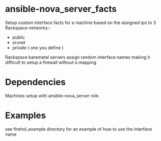 # ansible-nova\_server\_facts

Setup custom interface facts for a machine based on the assigned ips to 3 Rackspace networks:-

- public
- srvnet
- private ( one you define )

Rackspace baremetal servers assign random interface names making it difficult to setup a firewall without a mapping

# Dependencies

Machines setup with ansible-nova\_server role.

# Examples

see firehol\_example directory for an example of how to use the interface name
